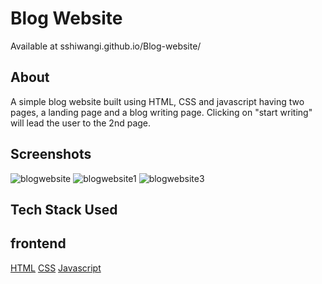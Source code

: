 # Blog Website
Available at sshiwangi.github.io/Blog-website/
## About

A simple blog website built using HTML, CSS and javascript having two pages, a landing page and a blog writing page. Clicking on "start writing" will lead the user to the 2nd page.

## Screenshots

![blogwebsite](https://user-images.githubusercontent.com/77545230/196275182-c03aa7b2-fbe7-42ec-b15e-0d9f3e191107.png)
![blogwebsite1](https://user-images.githubusercontent.com/77545230/196275213-46ddd508-0b99-46cc-8da6-38be033b424c.png)
![blogwebsite3](https://user-images.githubusercontent.com/77545230/196275227-fb106376-29ad-46a0-a09b-59a6b19391b3.png)


## Tech Stack Used

## frontend

[HTML](https://img.shields.io/badge/html5%20-%23E34F26.svg?&style=for-the-badge&logo=html5&logoColor=white")
[CSS](https://img.shields.io/badge/css3%20-%231572B6.svg?&style=for-the-badge&logo=css3&logoColor=white)
[Javascript](https://img.shields.io/badge/javascript%20-%23323330.svg?&style=for-the-badge&logo=javascript&logoColor=%23F7DF1E)
